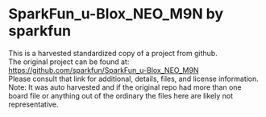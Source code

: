
# SparkFun_u-Blox_NEO_M9N by sparkfun  
This is a harvested standardized copy of a project from github.  
The original project can be found at:  
https://github.com/sparkfun/SparkFun_u-Blox_NEO_M9N  
Please consult that link for additional, details, files, and license information.  
Note: It was auto harvested and if the original repo had more than one board file or anything out of the ordinary the files here are likely not representative.  
    